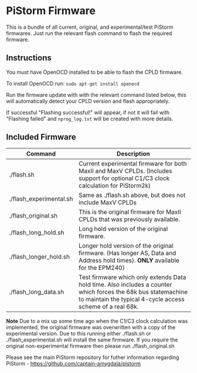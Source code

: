 # PiStorm Firmware

This is a bundle of all current, original, and experimental/test PiStorm firmwares. Just run the relevant flash command to flash the required firmware.

## Instructions

You must have OpenOCD installed to be able to flash the CPLD firmware.

To install OpenOCD run:
`sudo apt-get install openocd`

Run the firmware update with with the relevant command listed below, this will automatically detect your CPLD version and flash appropriately.

If successful "Flashing successful!" will appear, if not it will fail with "Flashing failed" and `nprog_log.txt` will be created with more details.

## Included Firmware

| Command | Description |
| ----------- | ----------- |
| ./flash.sh | Current experimental firmware for both MaxII and MaxV CPLDs. (Includes support for optional C1/C3 clock calculation for PiStorm2k) |
| ./flash_experimental.sh | Same as ./flash.sh above, but does not include MaxV CPLDs |
| ./flash_original.sh | This is the original firmware for MaxII CPLDs that was previously available. |
| ./flash_long_hold.sh | Long hold version of the original firmware. |
| ./flash_longer_hold.sh | Longer hold version of the original firmware. (Has longer AS, Data and Address hold times). **ONLY** available for the EPM240) |
| ./flash_long_data.sh | Test firmware which only extends Data hold time. Also includes a counter which forces the 68k bus statemachine to maintain the typical 4-cycle access scheme of a real 68k. |

**Note** Due to a mix up some time ago when the C1/C3 clock calculation was implemented, the original firmware was overwritten with a copy of the experimental version. Due to this running either ./flash.sh or ./flash_experimental.sh will install the same firmware. If you require the original non-experimental firmware then please run ./flash_original.sh



Please see the main PiStorm repository for futher information regarding PiStorm - https://github.com/captain-amygdala/pistorm